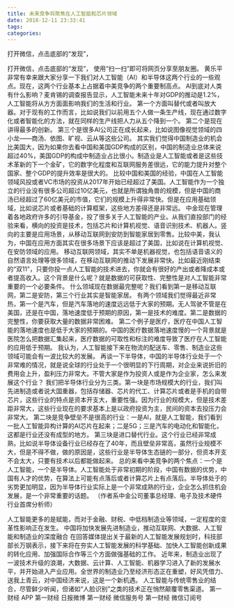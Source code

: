 ```yaml
---
title: 未来竞争将聚焦在人工智能和芯片领域
date: 2018-12-11 23:33:41
tags: 
categories: 
---
```

打开微信，点击底部的“发现”，
<!-- more -->
打开微信，点击底部的“发现”，
使用“扫一扫”即可将网页分享至朋友圈。
黄乐平
非常有幸来跟大家分享一下我们对人工智能（AI）和半导体这两个行业的一些观点。现在，这两个行业基本上占据着中美竞争的两个重要制高点。
AI到底对人类有什么影响？麦肯锡的调查报告显示，人工智能未来十年对GDP的推动是1.2%，人工智能将从方方面面影响我们的生活和行业。
第一个方面叫替代或者叫放大器。对于现有的工作而言，比如说我们以前用五个人做一条生产线，现在通过数字化或者智能化的方法，就在同样的生产线把人力从五个降到一个。
第二个是现在讲得最多的创新。
第三个是很多AI公司正在成长起来，比如说图像视觉领域的四小龙——商汤、依图、旷视、云从等这些公司。
其实我们觉得中国制造业的机会比美国大，因为如果你去看中国和美国GDP构成的区别，中国的制造业总体来说超过40%，美国GDP的构成中制造业占比很小。制造业是人工智能或者是这些技术革新的下一个金矿，它的数字化程度和互联网服务差很远，它的能力提升对整个国家、整个GDP的提升效率是很大的。
比较中国和美国的经验，中国在人工智能领域风投或者VC市场的投资从2017年开始已经超过了美国。人工智能作为一个独立的行业没有很多公司超过10亿美元，也就是所谓独角兽的规模，但是中国的商汤已经超过了60亿美元的市值，它们的规模上升得非常快。但是在应用基础领域，比如说芯片或者基础的计算框架，这些地方差得还是非常远。
中金现在管理着各地政府许多的引导基金，投了很多关于人工智能的产业。从我们直投部门的经验来看，横向的投资是技术，包括芯片和计算机视觉、语音识别技术、机器人。竖向的主要是应用场景，从移动互联网到安防到智能家居到零售。比较中美，我认为，中国在应用方面其实在很多场景下应该是超过了美国，比如说在计算机视觉、在安防领域的应用。
移动互联网领域，其实不单是机器视觉，也包括语音语义的自然语言处理等很多领域，在移动互联网的推动下发展非常快。比如最近刚结束的“双11”，只要你投一点人工智能的技术进去，你就会有很好的产出或者降成本或者提高收入。这个背景是什么呢？就是数据的可获取性、完整性是对人工智能非常重要的一个必要条件。
什么领域现在数据最完整呢？我们看到第一是移动互联网，第二是安防，第三个行业其实是智能家居。
有两个领域我们觉得最近非常热，第一个是汽车，但是汽车落地的速度远远低于大家的预期。无人驾驶不管是在美国，还是在中国，落地速度低于预期的原因，第一是技术的难度。第二是数据的完整性，你要获取大量的数据非常困难。
第二个例子是医疗，医疗在中国人工智能的落地速度也是低于大家的预期的。中国的医疗数据落地速度慢的一个背景就是医院怎么把数据汇集起来，医疗数据的可取性和标注的难度导致了医疗在人工智能的应用低于预期。
我认为，人工智能接下来在物流的配送车、零售、制造业这些领域可能会有一波比较大的发展。
再谈一下半导体，中国的半导体行业处于一个非常难的情况，就是说全球的行业处于一个很明显的下行周期，对企业来说折旧的费用会上升，盈利压力非常大。不管大家是作为投资人或是作为企业家，怎么来发展这个行业？
我们把半导体行业分为三类。第一块是市场规模大的行业，我们叫先进制造或者说大国重器，包括存储器、芯片的代工、计算芯片或者是手机的自带芯片，这些行业的特点是资本开支大，重要性强。因为行业的规模大，但是技术差距非常大，这些行业现在的要求基本上是以政府投资为主，民间的资本去投压力会非常大。
第二块是竞争壁垒不是很高的行业：一是AI，就是人工智能，我们看到一批人工智能异构计算的AI芯片在起来；二是5G；三是汽车的电动化和智能化，这都是行业还没有成型的地方。
第三块是进口替代行业。这个行业已经非常成熟，比如说半导体设备行业已经存在了40年，而且壁垒非常高，虽然行业规模不大，但是不得不做，做的原因是，这些行业是半导体生态链的一部分，但资本开支不会太大，只要有技术以后都能做起来。
总的来看中美竞争的两个焦点：一个是人工智能，一个是半导体。人工智能处于非常初期的阶段，中国有数据的优势，中国有人才的优势，在算法上可能有点落后或者计算芯片上有点落后。半导体处于的劣势更加明显，因为半导体行业实际上是一个非常成熟的行业，企业怎么抓住机会发展，是一个非常重要的话题。
（作者系中金公司董事总经理、电子及技术硬件行业首席分析师）
 
 
人工智能更多的是赋能，而对于金融、财税、中低档制造业等领域，一定程度的变革性影响正在发生。
中国将加快发展先进制造业，推动互联网、大数据、人工智能和制造业的深度融合
在回答媒体提出关于最新的人工智能发展规划时，科技部部长万钢表示，接下来将在夯实人工智能发展的科学基础、加快人工智能创新成果的转化应用、加强国际合作等三个方面做强基础的工作。
近年来，制造业出现了一波技术升级的浪潮，大数据、云计算、人工智能、机器学习进入了新的发展水平，并开始进入产业应用。全世界的制造业乃至经济形态正在重塑，好风凭借力、送我上青云，对中国经济来说，这是一个新机遇。
人工智能与传统零售业的结合，尽管鲜少听闻，但诸如“人脸识别”之类的技术正在悄然颠覆零售渠道。
第一财经
APP
第一财经
日报微博
第一财经
微信服务号
第一财经
微信订阅号
